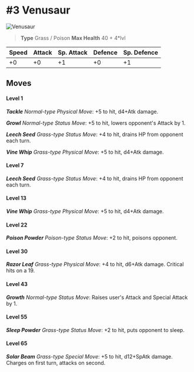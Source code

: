 # #3 Venusaur


![Venusaur](https://img.pokemondb.net/sprites/home/normal/1x/venusaur.png)

> **Type** Grass / Poison
> **Max Health** 40 + 4\*lvl

| Speed | Attack | Sp. Attack | Defence | Sp. Defence |
| ----- | ------ | ---------- | ------- | ----------- |
| +0 | +0 | +1 | +0 | +1 |

## Moves
#### Level 1

***Tackle** Normal-type Physical Move*: +5 to hit, d4+Atk damage. 

***Growl** Normal-type Status Move*: +5 to hit, lowers opponent's Attack by 1.

***Leech Seed** Grass-type Status Move*: +4 to hit, drains HP from opponent each turn.

***Vine Whip** Grass-type Physical Move*: +5 to hit, d4+Atk damage. 
#### Level 7

***Leech Seed** Grass-type Status Move*: +4 to hit, drains HP from opponent each turn.
#### Level 13

***Vine Whip** Grass-type Physical Move*: +5 to hit, d4+Atk damage. 
#### Level 22

***Poison Powder** Poison-type Status Move*: +2 to hit, poisons opponent.
#### Level 30

***Razor Leaf** Grass-type Physical Move*: +4 to hit, d6+Atk damage. Critical hits on a 19.
#### Level 43

***Growth** Normal-type Status Move*: Raises user's Attack and Special Attack by 1.
#### Level 55

***Sleep Powder** Grass-type Status Move*: +2 to hit, puts opponent to sleep.
#### Level 65

***Solar Beam** Grass-type Special Move*: +5 to hit, d12+SpAtk damage. Charges on first turn, attacks on second.

